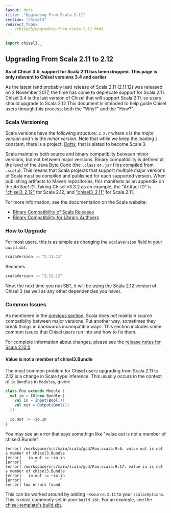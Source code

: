 ```yaml
---
layout: docs
title:  "Upgrading From Scala 2.11"
section: "chisel3"
redirect_from:
  - /chisel3/upgrading-from-scala-2-11.html
---
```


<!-- Prelude -->
```scala mdoc:invisible
import chisel3._
```
<!-- End Prelude -->

## Upgrading From Scala 2.11 to 2.12

**As of Chisel 3.5, support for Scala 2.11 has been dropped. This page is only relevant to Chisel versions 3.4 and earlier**

As the latest (and probably last) release of Scala 2.11 (2.11.12) was released on 2 November 2017, the time has come to deprecate support for Scala 2.11.
Chisel 3.4 is the last version of Chisel that will support Scala 2.11, so users should upgrade to Scala 2.12
This document is intended to help guide Chisel users through this process; both the "Why?" and the "How?".

### Scala Versioning

<!-- TODO, this should be discussed in a different document about "Building Chisel" or something-->

Scala versions have the following structure: `2.X.Y` where `X` is the _major version_ and `Y` is the _minor version_.
Note that while we keep the leading `2` constant, there is a project, [Dotty](https://dotty.epfl.ch/), that is slated to become Scala 3.

Scala maintains both source and binary compatiblity between minor versions, but not between major versions.
Binary compatibility is defined at the level of the Java Byte Code (the `.class` or `.jar` files compiled from `.scala`).
This means that Scala projects that support multiple major versions of Scala must be compiled and published for each supported version.
When publishing artifacts to Maven repositories, this manifests as an appendix on the _Artifact ID_.
Taking Chisel v3.3.2 as an example, the "Artifact ID" is ["chisel3_2.12"](https://search.maven.org/artifact/edu.berkeley.cs/chisel3_2.12)
for Scala 2.12, and ["chisel3_2.11"](https://search.maven.org/artifact/edu.berkeley.cs/chisel3_2.11) for Scala 2.11.

For more information, see the documentation on the Scala website:
* [Binary Compatibility of Scala Releases](https://docs.scala-lang.org/overviews/core/binary-compatibility-of-scala-releases.html)
* [Binary Compatibility for Library Authoers](https://docs.scala-lang.org/overviews/core/binary-compatibility-for-library-authors.html)


### How to Upgrade

For most users, this is as simple as changing the `scalaVersion` field in your `build.sbt`:
```scala
scalaVersion := "2.11.12"
```
Becomes
```scala
scalaVersion := "2.12.12"
```
Now, the next time you run SBT, it will be using the Scala 2.12 version of Chisel 3 (as well as any other dependencies you have).

### Common Issues

As mentioned in the [previous section](#scala-versioning), Scala does *not* maintain source compatibilty between major versions.
Put another way, sometimes they break things in backwards incompatible ways.
This section includes some common issues that Chisel users run into and how to fix them.

For complete information about changes, please see the [release notes for Scala 2.12.0](https://www.scala-lang.org/news/2.12.0/).

#### Value is not a member of chisel3.Bundle

The most common problem for Chisel users upgrading from Scala 2.11 to 2.12 is a change in Scala type inference.
This usually occurs in the context of `io` `Bundles` in `Modules`, given:
```scala mdoc:silent
class Foo extends Module {
  val io = IO(new Bundle {
    val in = Input(Bool())
    val out = Output(Bool())
  })

  io.out := ~io.in
}
```
You may see an error that says somethign like "value out is not a member of chisel3.Bundle":
```
[error] /workspace/src/main/scala/gcd/Foo.scala:9:6: value out is not a member of chisel3.Bundle
[error]   io.out := ~io.in
[error]      ^
[error] /workspace/src/main/scala/gcd/Foo.scala:9:17: value in is not a member of chisel3.Bundle
[error]   io.out := ~io.in
[error]                 ^
[error] two errors found
```
This can be worked around by adding `-Xsource:2.11` to your `scalacOptions`.
This is most commonly set in your `build.sbt`.
For an example, see the [chisel-template's build.sbt](https://github.com/freechipsproject/chisel-template/blob/11f6ca470120908d167cb8dc3241953eb31d0acb/build.sbt#L10).


